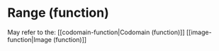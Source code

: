 # Range (function)

May refer to the:
[[codomain-function|Codomain (function)]]
[[image-function|Image (function)]]
